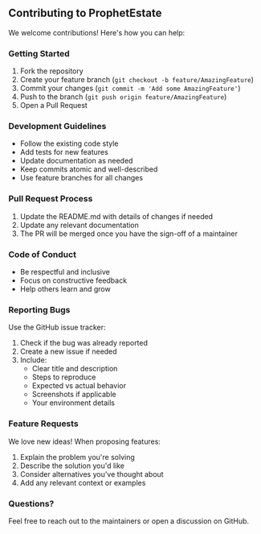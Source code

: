 ## Contributing to ProphetEstate

We welcome contributions! Here's how you can help:

### Getting Started

1. Fork the repository
2. Create your feature branch (`git checkout -b feature/AmazingFeature`)
3. Commit your changes (`git commit -m 'Add some AmazingFeature'`)
4. Push to the branch (`git push origin feature/AmazingFeature`)
5. Open a Pull Request

### Development Guidelines

- Follow the existing code style
- Add tests for new features
- Update documentation as needed
- Keep commits atomic and well-described
- Use feature branches for all changes

### Pull Request Process

1. Update the README.md with details of changes if needed
2. Update any relevant documentation
3. The PR will be merged once you have the sign-off of a maintainer

### Code of Conduct

- Be respectful and inclusive
- Focus on constructive feedback
- Help others learn and grow

### Reporting Bugs

Use the GitHub issue tracker:

1. Check if the bug was already reported
2. Create a new issue if needed
3. Include:
   - Clear title and description
   - Steps to reproduce
   - Expected vs actual behavior
   - Screenshots if applicable
   - Your environment details

### Feature Requests

We love new ideas! When proposing features:

1. Explain the problem you're solving
2. Describe the solution you'd like
3. Consider alternatives you've thought about
4. Add any relevant context or examples

### Questions?

Feel free to reach out to the maintainers or open a discussion on GitHub.